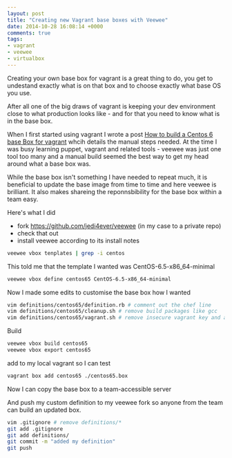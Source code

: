```yaml
---
layout: post
title: "Creating new Vagrant base boxes with Veewee"
date: 2014-10-28 16:08:14 +0000
comments: true
tags: 
- vagrant
- veewee
- virtualbox 
---
```


Creating your own base box for vagrant is a great thing to do, you get to undestand exactly what is on that box and to choose exactly what base OS you use.

After all one of the big draws of vagrant is keeping your dev environment close to what production looks like - and for that you need to know what is in the base box.

When I first started using vagrant I wrote a post [How to build a Centos 6 base Box for vagrant](/blog/2012/10/16/how-to-build-a-centos-6-base-box-for-vagrant/) whcih details the manual steps needed. At the time I was busy learning puppet, vagrant and related tools - veewee was just one tool too many and a manual build seemed the best way to get my head around what a base box was.

While the base box isn't something I have needed to repeat much, it is beneficial to update the base image from time to time and here veewee is brilliant. It also makes shareing the reponnsbibility for the base box within a team easy.

Here's what I did

 * fork https://github.com/jedi4ever/veewee (in my case to a private repo)
 * check that out
 * install veewee according to its install notes
 

```bash
veewee vbox tenplates | grep -i centos
```
This told me that the template I wanted was CentOS-6.5-x86_64-minimal


```bash 
veewee vbox define centos65 CentOS-6.5-x86_64-minimal

```

Now I made some edits to customise the base box how I wanted

```bash
vim definitions/centos65/definition.rb # comment out the chef line
vim definitions/centos65/cleanup.sh # remove build packages like gcc
vim definitions/centos65/vagrant.sh # remove insecure vagrant key and add your own public key
```


Build

```bash
veewee vbox build centos65
veewee vbox export centos65
```

add to my local vagrant so I can test

```bash
vagrant box add centos65 ./centos65.box
```

Now I can copy the base box to a team-accessible server

And push my custom definition to my veewee fork so anyone from the team can build an updated box.


```bash
vim .gitignore # remove definitions/*
git add .gitignore 
git add definitions/
git commit -m "added my definition"
git push
```


